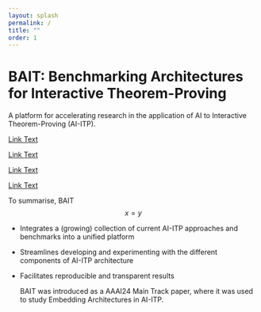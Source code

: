 ```yaml
---
layout: splash
permalink: /
title: ""
order: 1
---
```


# BAIT: Benchmarking Architectures for Interactive Theorem-Proving

A platform for accelerating research in the application of AI to Interactive Theorem-Proving (AI-ITP).

<a href="#" class="btn btn--primary">Link Text</a>

<a href="#" class="btn btn--primary">Link Text</a>

<a href="#" class="btn btn--primary">Link Text</a>

<a href="#" class="btn btn--primary">Link Text</a>



To summarise, BAIT
$$x = y$$
- Integrates a (growing) collection of current AI-ITP approaches and benchmarks into a unified platform
- Streamlines developing and experimenting with the different components of AI-ITP architecture
- Facilitates reproducible and transparent results

  BAIT was introduced as a AAAI24 Main Track paper, where it was used to study Embedding Architectures in AI-ITP.



